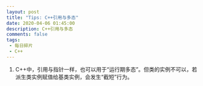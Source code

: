```yaml
---
layout: post
title: "Tips: C++引用与多态"
date: 2020-04-06 01:45:00
description: C++引用与多态
comments: false
tags: 
 - 每日碎片
 - C++
---
```


1. C++中，引用与指针一样，也可以用于“运行期多态”。但类的实例不可以，若派生类实例赋值给基类实例，会发生“截短”行为。